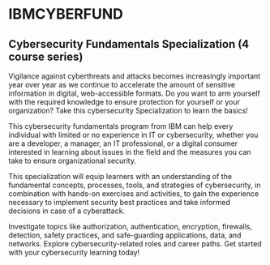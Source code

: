 # IBMCYBERFUND

## Cybersecurity Fundamentals Specialization (4 course series)

Vigilance against cyberthreats and attacks becomes increasingly important year over year as we continue to accelerate the amount of sensitive information in digital, web-accessible formats. Do you want to arm yourself with the required knowledge to ensure protection for yourself or your organization? Take this cybersecurity Specialization to learn the basics!

This cybersecurity fundamentals program from IBM can help every individual with limited or no experience in IT or cybersecurity, whether you are a developer, a manager, an IT professional, or a digital consumer interested in learning about issues in the field and the measures you can take to ensure organizational security.

This specialization will equip learners with an understanding of the fundamental concepts, processes, tools, and strategies of cybersecurity, in combination with hands-on exercises and activities, to gain the experience necessary to implement security best practices and take informed decisions in case of a cyberattack.

Investigate topics like authorization, authentication, encryption, firewalls, detection, safety practices, and safe-guarding applications, data, and networks. Explore cybersecurity-related roles and career paths. Get started with your cybersecurity learning today!         
